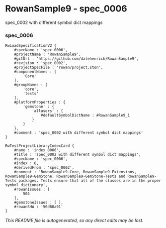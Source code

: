 # RowanSample9 - spec_0006
spec_0002 with different symbol dict mappings
### spec_0006
```
RwLoadSpecificationV2 {
	#specName : 'spec_0006',
	#projectName : 'RowanSample9',
	#gitUrl : 'https://github.com/dalehenrich/RowanSample9',
	#revision : 'spec_0002',
	#projectSpecFile : 'rowan/project.ston',
	#componentNames : [
		'Core'
	],
	#groupNames : [
		'core',
		'tests'
	],
	#platformProperties : {
		'gemstone' : {
			'allusers' : {
				#defaultSymbolDictName : #RowanSample9_1
			}
		}
	},
	#comment : 'spec_0002 with different symbol dict mappings'
}

RwTestProjectLibraryIndexCard {
	#name : 'index_0006',
	#title : 'spec_0002 with different symbol dict mappings',
	#specName : 'spec_0006',
	#index : 6,
	#derivedFrom : 'spec_0002',
	#comment : 'RowanSample9-Core, RowanSample9-Extensions, RowanSample9-GemStone, RowanSample9-GemStone-Tests and RowanSample9-Tests packages. Tests ensure that all of the classes are in the proper symbol dictionary',
	#rowanIssues : [
		504
	],
	#gemstoneIssues : [ ],
	#rowanSHA : '56d80a91'
}
```

*This README file is autogenerated, so any direct edits may be lost.*
